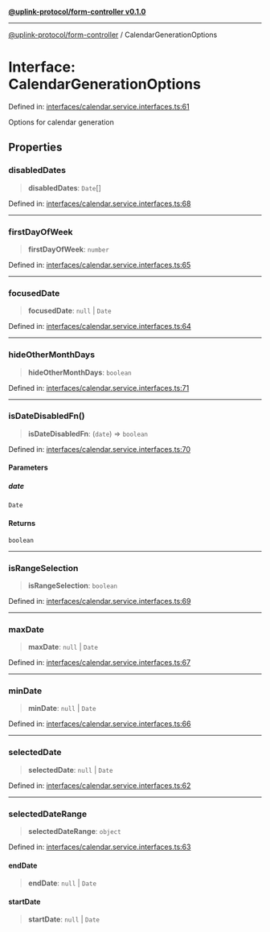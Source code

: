 [**@uplink-protocol/form-controller v0.1.0**](../README.md)

***

[@uplink-protocol/form-controller](../globals.md) / CalendarGenerationOptions

# Interface: CalendarGenerationOptions

Defined in: [interfaces/calendar.service.interfaces.ts:61](https://github.com/jmkcoder/uplink-protocol-calendar/blob/37dc792b8a1827808b6d945b0ed3805e9835a62c/src/interfaces/calendar.service.interfaces.ts#L61)

Options for calendar generation

## Properties

### disabledDates

> **disabledDates**: `Date`[]

Defined in: [interfaces/calendar.service.interfaces.ts:68](https://github.com/jmkcoder/uplink-protocol-calendar/blob/37dc792b8a1827808b6d945b0ed3805e9835a62c/src/interfaces/calendar.service.interfaces.ts#L68)

***

### firstDayOfWeek

> **firstDayOfWeek**: `number`

Defined in: [interfaces/calendar.service.interfaces.ts:65](https://github.com/jmkcoder/uplink-protocol-calendar/blob/37dc792b8a1827808b6d945b0ed3805e9835a62c/src/interfaces/calendar.service.interfaces.ts#L65)

***

### focusedDate

> **focusedDate**: `null` \| `Date`

Defined in: [interfaces/calendar.service.interfaces.ts:64](https://github.com/jmkcoder/uplink-protocol-calendar/blob/37dc792b8a1827808b6d945b0ed3805e9835a62c/src/interfaces/calendar.service.interfaces.ts#L64)

***

### hideOtherMonthDays

> **hideOtherMonthDays**: `boolean`

Defined in: [interfaces/calendar.service.interfaces.ts:71](https://github.com/jmkcoder/uplink-protocol-calendar/blob/37dc792b8a1827808b6d945b0ed3805e9835a62c/src/interfaces/calendar.service.interfaces.ts#L71)

***

### isDateDisabledFn()

> **isDateDisabledFn**: (`date`) => `boolean`

Defined in: [interfaces/calendar.service.interfaces.ts:70](https://github.com/jmkcoder/uplink-protocol-calendar/blob/37dc792b8a1827808b6d945b0ed3805e9835a62c/src/interfaces/calendar.service.interfaces.ts#L70)

#### Parameters

##### date

`Date`

#### Returns

`boolean`

***

### isRangeSelection

> **isRangeSelection**: `boolean`

Defined in: [interfaces/calendar.service.interfaces.ts:69](https://github.com/jmkcoder/uplink-protocol-calendar/blob/37dc792b8a1827808b6d945b0ed3805e9835a62c/src/interfaces/calendar.service.interfaces.ts#L69)

***

### maxDate

> **maxDate**: `null` \| `Date`

Defined in: [interfaces/calendar.service.interfaces.ts:67](https://github.com/jmkcoder/uplink-protocol-calendar/blob/37dc792b8a1827808b6d945b0ed3805e9835a62c/src/interfaces/calendar.service.interfaces.ts#L67)

***

### minDate

> **minDate**: `null` \| `Date`

Defined in: [interfaces/calendar.service.interfaces.ts:66](https://github.com/jmkcoder/uplink-protocol-calendar/blob/37dc792b8a1827808b6d945b0ed3805e9835a62c/src/interfaces/calendar.service.interfaces.ts#L66)

***

### selectedDate

> **selectedDate**: `null` \| `Date`

Defined in: [interfaces/calendar.service.interfaces.ts:62](https://github.com/jmkcoder/uplink-protocol-calendar/blob/37dc792b8a1827808b6d945b0ed3805e9835a62c/src/interfaces/calendar.service.interfaces.ts#L62)

***

### selectedDateRange

> **selectedDateRange**: `object`

Defined in: [interfaces/calendar.service.interfaces.ts:63](https://github.com/jmkcoder/uplink-protocol-calendar/blob/37dc792b8a1827808b6d945b0ed3805e9835a62c/src/interfaces/calendar.service.interfaces.ts#L63)

#### endDate

> **endDate**: `null` \| `Date`

#### startDate

> **startDate**: `null` \| `Date`
